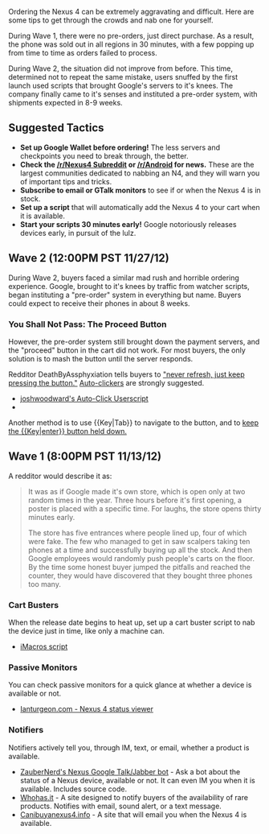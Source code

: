 Ordering the Nexus 4 can be extremely aggravating and difficult. Here are some tips to get through the crowds and nab one for yourself.

During Wave 1, there were no pre-orders, just direct purchase. As a result, the phone was sold out in all regions in 30 minutes, with a few popping up from time to time as orders failed to process.

During Wave 2, the situation did not improve from before. This time, determined not to repeat the same mistake, users snuffed by the first launch used scripts that brought Google's servers to it's knees. The company finally came to it's senses and instituted a pre-order system, with shipments expected in 8-9 weeks.

## Suggested Tactics

* **Set up Google Wallet before ordering!** The less servers and checkpoints you need to break through, the better.
* **Check the [/r/Nexus4 Subreddit](http://www.reddit.com/r/nexus4/) or [/r/Android](http://www.reddit.com/r/Android/) for news.** These are the largest communities dedicated to nabbing an N4, and they will warn you of important tips and tricks.
* **Subscribe to email or GTalk monitors** to see if or when the Nexus 4 is in stock.
* **Set up a script** that will automatically add the Nexus 4 to your cart when it is available.
* **Start your scripts 30 minutes early!** Google notoriously releases devices early, in pursuit of the lulz.

## Wave 2 (12:00PM PST 11/27/12)

During Wave 2, buyers faced a similar mad rush and horrible ordering experience. Google, brought to it's knees by traffic from watcher scripts, began instituting a "pre-order" system in everything but name. Buyers could expect to receive their phones in about 8 weeks.

### You Shall Not Pass: The Proceed Button

However, the pre-order system still brought down the payment servers, and the "proceed" button in the cart did not work. For most buyers, the only solution is to mash the button until the server responds.

Redditor DeathByAssphyxiation tells buyers to ["never refresh, just keep pressing the button."](http://www.reddit.com/r/nexus4/comments/13w3yg/you_you_are_my_new_worst_enemy/c77ovvw) [Auto-clickers](http://www.reddit.com/r/nexus4/comments/13vvi2/official_nexus_4_round_2_order_thread/c77piyo) are strongly suggested.

* [joshwoodward's Auto-Click Userscript](http://vd.reddit.com/r/Android/comments/13vh2b/nexus_4_will_be_available_for_purchase_later_today/c77qeu0)
* []()

Another method is to use {{Key|Tab}} to navigate to the button, and to [keep the {{Key|enter}} button held down.](https://twitter.com/TomDanTheRock/status/273546858289303554)

## Wave 1 (8:00PM PST 11/13/12)

A redditor would describe it as:

> It was as if Google made it's own store, which is open only at two random times in the year. Three hours before it's first opening, a poster is placed with a specific time. For laughs, the store opens thirty minutes early.
> 
> The store has five entrances where people lined up, four of which were fake. The few who managed to get in saw scalpers taking ten phones at a time and successfully buying up all the stock. And then Google employees would randomly push people's carts on the floor. By the time some honest buyer jumped the pitfalls and reached the counter, they would have discovered that they bought three phones too many.

### Cart Busters

When the release date begins to heat up, set up a cart buster script to nab the device just in time, like only a machine can.

* [iMacros script](http://vd.reddit.com/r/Android/comments/13vh2b/nexus_4_will_be_available_for_purchase_later_today/c77r2ss)

### Passive Monitors

You can check passive monitors for a quick glance at whether a device is available or not.

* [Ianturgeon.com - Nexus 4 status viewer](http://ianturgeon.com/nexus4status/)

### Notifiers

Notifiers actively tell you, through IM, text, or email, whether a product is available.

* [ZauberNerd's Nexus Google Talk/Jabber bot](https://plus.google.com/u/0/109651506622355695262/posts/97nePebB5sw) - Ask a bot about the status of a Nexus device, available or not. It can even IM you when it is available. Includes source code.
* [Whohas.it](http://whohas.it/g/247) - A site designed to notify buyers of the availability of rare products. Notifies with email, sound alert, or a text message.
* [Canibuyanexus4.info](http://canibuyanexus4.info/products/nexus-4) - A site that will email you when the Nexus 4 is available.
